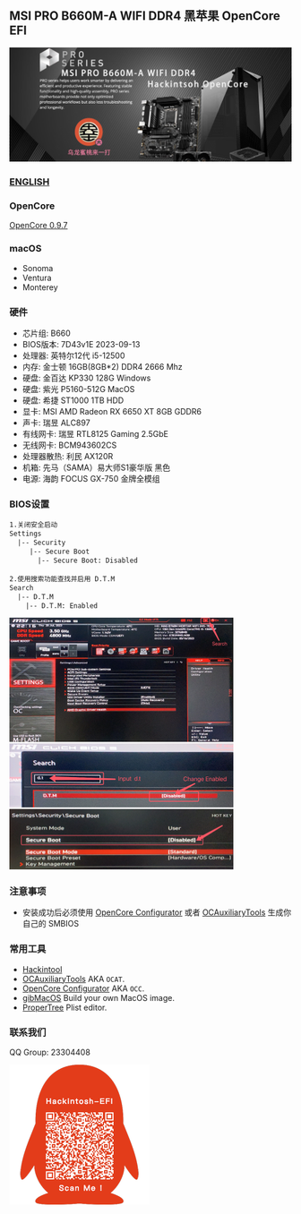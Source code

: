 ## MSI PRO B660M-A WIFI DDR4 黑苹果 OpenCore EFI

![image](Screenshot/Motherbord.jpg)

### [ENGLISH](https://github.com/hackintosh-club/MAG-B760M-MORTAR-OpenCore)


### OpenCore

[OpenCore 0.9.7](https://github.com/acidanthera/OpenCorePkg)


### macOS

- Sonoma
- Ventura
- Monterey


### 硬件

- 芯片组: B660
- BIOS版本: 7D43v1E 2023-09-13
- 处理器: 英特尔12代 i5-12500
- 内存: 金士顿 16GB(8GB*2) DDR4 2666 Mhz
- 硬盘: 金百达 KP330 128G Windows
- 硬盘: 紫光 P5160-512G MacOS
- 硬盘: 希捷 ST1000 1TB HDD
- 显卡: MSI AMD Radeon RX 6650 XT 8GB GDDR6
- 声卡: 瑞昱 ALC897
- 有线网卡: 瑞昱 RTL8125 Gaming 2.5GbE
- 无线网卡: BCM943602CS
- 处理器散热: 利民 AX120R
- 机箱:  先马（SAMA）易大师S1豪华版 黑色
- 电源:  海韵 FOCUS GX-750 金牌全模组


### BIOS设置

```
1.关闭安全启动
Settings
  |-- Security
     |-- Secure Boot
       |-- Secure Boot: Disabled

2.使用搜索功能查找并启用 D.T.M 
Search
  |-- D.T.M
    |-- D.T.M: Enabled

```

<img src="Screenshot/Search.png" alt="image" style="zoom:50%;" />

<img src="Screenshot/D.T.M.png" alt="image" style="zoom:50%;" />

<img src="Screenshot/SecureBoot.png" alt="image" style="zoom:50%;" />



### 注意事项

 - 安装成功后必须使用 [OpenCore Configurator](https://mackie100projects.altervista.org/opencore-configurator/) 或者 [OCAuxiliaryTools](https://github.com/ic005k/OCAuxiliaryTools) 生成你自己的 SMBIOS


### 常用工具

- [Hackintool](https://github.com/headkaze/Hackintool) 
- [OCAuxiliaryTools](https://github.com/ic005k/OCAuxiliaryTools) AKA `OCAT`.
- [OpenCore Configurator](https://mackie100projects.altervista.org/opencore-configurator/) AKA `OCC`.
- [gibMacOS](https://github.com/corpnewt/gibMacOS) Build your own MacOS image.
- [ProperTree](https://github.com/corpnewt/ProperTree) Plist editor.


### 联系我们

QQ Group: 23304408

![image](Screenshot/QRCode.png)
